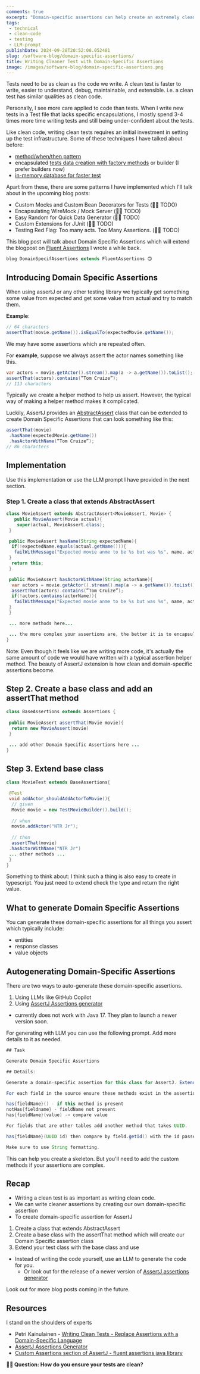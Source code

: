 ```yaml
---
comments: true
excerpt: "Domain-specific assertions can help create an extremely clean test base. Learn how to create your own manually or with LLM."
tags:
 - technical
 - clean-code
 - testing
 - LLM-prompt
publishDate: 2024-09-28T20:52:08.052481
slug: /software-blog/domain-specific-assertions/
title: Writing Cleaner Test with Domain-Specific Assertions
image: /images/software-blog/domain-specific-assertions.png
---
```


Tests need to be as clean as the code we write. A clean test is faster to write, easier to understand, debug, maintainable, and extensible. i.e. a clean test has similar qualities as clean code.

Personally, I see more care applied to code than tests. When I write new tests in a Test file that lacks specific encapsulations, I mostly spend 3-4 times more time writing tests and still being under-confident about the tests.

Like clean code, writing clean tests requires an initial investment in setting up the test infrastructure. Some of these techniques I have talked about before:

- [method/when/then pattern](/method-when-should/)
- encapsulated [tests data creation with factory methods](/test-data-factories) or builder (I prefer builders now)
- [in-memory database for faster test](in-memory-repositories-unit-test/)

Apart from these, there are some patterns I have implemented which I'll talk about in the upcoming blog posts:

- Custom Mocks and Custom Bean Decorators for Tests (⛓️‍💥 TODO)
- Encapsulating WireMock / Mock Server (⛓️‍💥 TODO)
- Easy Random for Quick Data Generator (⛓️‍💥 TODO)
- Custom Extensions for JUnit (⛓️‍💥 TODO)
- Testing Red Flag: Too many acts. Too Many Assertions. (⛓️‍💥 TODO)

This blog post will talk about Domain Specific Assertions which will extend the blogpost on [Fluent Assertions](/software-blog/fluent-assertions) I wrote a while back.

```java
blog DomainSpecifAssertions extends FluentAssertions 🙃
```

## Introducing Domain Specific Assertions

When using assertJ or any other testing library we typically get something some value from expected and get some value from actual and try to match them.

**Example**:

```java
// 64 characters
assertThat(movie.getName()).isEqualTo(expectedMovie.getName());
```

We may have some assertions which are repeated often.

For **example**, suppose we always assert the actor names something like this.

```java
var actors = movie.getActor().stream().map(a -> a.getName()).toList();
assertThat(actors).contains(”Tom Cruize”);
// 113 characters
```

Typically we create a helper method to help us assert. However, the typical way of making a helper method makes it complicated.

Luckily, AssertJ provides an [AbstractAssert](https://joel-costigliola.github.io/assertj/core/api/org/assertj/core/api/AbstractAssert.html) class that can be extended to create Domain Specific Assertions that can look something like this:

```java
assertThat(movie)
 .hasName(expectedMovie.getName())
 .hasActorWithName(”Tom Cruize”);
// 86 characters 
```

## Implementation

Use this implementation or use the LLM prompt I have provided in the next section.

### Step 1. Create a class that extends AbstractAssert

```java
class MovieAssert extends AbstractAssert<MovieAssert, Movie> {
   public MovieAssert(Movie actual){
    super(actual, MovieAssert.class);
 }

 public MovieAssert hasName(String expectedName){
  if(!expectedName.equals(actual.getName())){
   failWithMessage("Expected movie anme to be %s but was %s", name, actual.getName());
 }
  return this;
 }

 public MovieAssert hasActorWithName(String actorName){
  var actors = movie.getActor().stream().map(a -> a.getName()).toList();
  assertThat(actors).contains(”Tom Cruize”);
  if(!actors.contains(actorName)){
   failWithMessage("Expected movie anme to be %s but was %s", name, actual.getName());
 }
 }

 ... more methods here...

 ... the more complex your assertions are, the better it is to encapsulate it within a method here ...
}
```

Note: Even though it feels like we are writing more code, it's actually the same amount of code we would have written with a typical assertion helper method. The beauty of AssertJ extension is how clean and domain-specific assertions become.

## Step 2. Create a base class and add an assertThat method

```java
class BaseAssertions extends Assertions {
 
 public MovieAssert assertThat(Movie movie){
  return new MovieAssert(movie)
 }

 ... add other Domain Specific Assertions here ...
}
```

## Step 3. Extend base class

```java
class MovieTest extends BaseAssertions{

 @Test
 void addActor_shouldAddActorToMovie(){
  // given
  Movie movie = new TestMovieBuilder().build();
  
  // when
  movie.addActor("NTR Jr");
  
  // then
  assertThat(movie)
 .hasActorWithName("NTR Jr")
 ... other methods ...
 }
}
```

Something to think about: I think such a thing is also easy to create in typescript. You just need to extend check the type and return the right value.

## What to generate Domain Specific Assertions

You can generate these domain-specific assertions for all things you assert which typically include:

- entities
- response classes
- value objects

## Autogenerating Domain-Specific Assertions

There are two ways to auto-generate these domain-specific assertions.

1. Using LLMs like GitHub Copilot
2. Using [AssertJ Assertions generator](<https://joel-costigliola.github.io/assertj/assertj-assertions-generator.html>)

- currently does not work with Java 17. They plan to launch a newer version soon.

For generating with LLM you can use the following prompt. Add more details to it as needed.

```java
## Task

Generate Domain Specific Assertions

## Details: 

Generate a domain-specific assertion for this class for AssertJ. Extend AbstractAssert.

For each field in the source ensure these methods exist in the assertion class.

has{fieldName}() - if this method is present
notHas{fieldname} - fieldName not present
has{fieldName}(value) -> compare value

For fields that are other tables add another method that takes UUID.

has{fieldName}(UUID id) then compare by field.getId() with the id passed

Make sure to use String formatting.
```

This can help you create a skeleton. But you'll need to add the custom methods if your assertions are complex.

## Recap

- Writing a clean test is as important as writing clean code.
- We can write cleaner assertions by creating our own domain-specific assertion
- To create domain-specific assertion for AssertJ

 1. Create a class that extends AbstractAssert
 2. Create a base class with the assertThat method which will create our Domain Specific assertion class
 3. Extend your test class with the base class and use

- Instead of writing the code yourself, use an LLM to generate the code for you.
  - Or look out for the release of a newer version of [AssertJ assertions generator](https://joel-costigliola.github.io/assertj/assertj-assertions-generator.html)

Look out for more blog posts coming in the future.

## Resources

 I stand on the shoulders of experts

- Petri Kainulainen - [Writing Clean Tests - Replace Assertions with a Domain-Specific Language](https://www.petrikainulainen.net/programming/testing/writing-clean-tests-replace-assertions-with-a-domain-specific-language/)
- [AssertJ Assertions Generator](https://joel-costigliola.github.io/assertj/assertj-assertions-generator.html)
- [Custom Assertions section of AssertJ - fluent assertions java library](https://assertj.github.io/doc/#assertj-core-custom-assertions)

**🙋‍♂️ Question: How do you ensure your tests are clean?**
